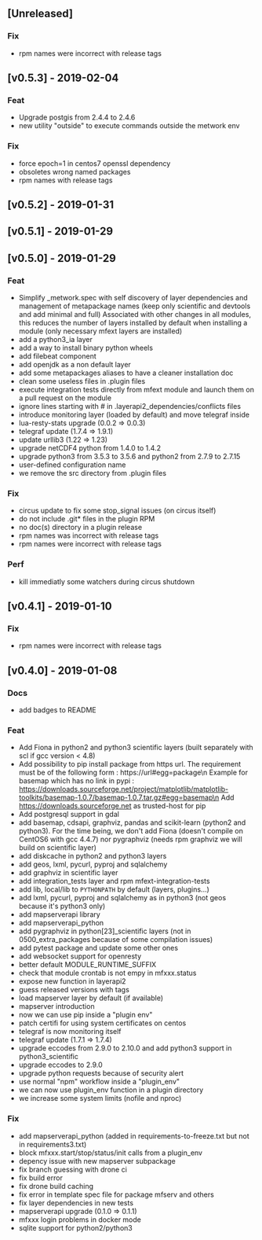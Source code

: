 <a name="unreleased"></a>
## [Unreleased]

### Fix
- rpm names were incorrect with release tags

<a name="v0.5.3"></a>
## [v0.5.3] - 2019-02-04
### Feat
- Upgrade postgis from 2.4.4 to 2.4.6
- new utility "outside" to execute commands outside the metwork env

### Fix
- force epoch=1 in centos7 openssl dependency
- obsoletes wrong named packages
- rpm names with release tags

<a name="v0.5.2"></a>
## [v0.5.2] - 2019-01-31

<a name="v0.5.1"></a>
## [v0.5.1] - 2019-01-29

<a name="v0.5.0"></a>
## [v0.5.0] - 2019-01-29
### Feat
- Simplify _metwork.spec with self discovery of layer dependencies and management of metapackage names (keep only scientific and devtools and add minimal and full)  Associated with other changes in all modules, this reduces the number  of layers installed by default when installing a module (only necessary  mfext layers are installed)
- add a python3_ia layer
- add a way to install binary python wheels
- add filebeat component
- add openjdk as a non default layer
- add some metapackages aliases to have a cleaner installation doc
- clean some useless files in .plugin files
- execute integration tests directly from mfext module and launch them on a pull request on the module
- ignore lines starting with # in .layerapi2_dependencies/conflicts files
- introduce monitoring layer (loaded by default) and move telegraf inside
- lua-resty-stats upgrade (0.0.2 => 0.0.3)
- telegraf update (1.7.4 => 1.9.1)
- update urllib3 (1.22 => 1.23)
- upgrade netCDF4 python from 1.4.0 to 1.4.2
- upgrade python3 from 3.5.3 to 3.5.6 and python2 from 2.7.9 to 2.7.15
- user-defined configuration name
- we remove the src directory from .plugin files

### Fix
- circus update to fix some stop_signal issues (on circus itself)
- do not include .git* files in the plugin RPM
- no doc(s) directory in a plugin release
- rpm names was incorrect with release tags
- rpm names were incorrect with release tags

### Perf
- kill immediatly some watchers during circus shutdown

<a name="v0.4.1"></a>
## [v0.4.1] - 2019-01-10
### Fix
- rpm names were incorrect with release tags

<a name="v0.4.0"></a>
## [v0.4.0] - 2019-01-08
### Docs
- add badges to README

### Feat
- Add Fiona in python2 and python3 scientific layers (built separately with scl if gcc version < 4.8)
- Add possibility to pip install package from https url. The requirement must be of the following form : https://url#egg=package\n Example for basemap which has no link in pypi : https://downloads.sourceforge.net/project/matplotlib/matplotlib-toolkits/basemap-1.0.7/basemap-1.0.7.tar.gz#egg=basemap\n Add https://downloads.sourceforge.net as trusted-host for pip
- Add postgresql support in gdal
- add basemap, cdsapi, graphviz, pandas and scikit-learn (python2 and python3). For the time being, we don't add Fiona (doesn't compile on CentOS6 with gcc 4.4.7) nor pygraphviz (needs rpm graphviz we will build on scientific layer)
- add diskcache in python2 and python3 layers
- add geos, lxml, pycurl, pyproj and sqlalchemy
- add graphviz in scientific layer
- add integration_tests layer and rpm mfext-integration-tests
- add lib, local/lib to `PYTHONPATH` by default (layers, plugins...)
- add lxml, pycurl, pyproj and sqlalchemy as in python3 (not geos because it's python3 only)
- add mapserverapi library
- add mapserverapi_python
- add pygraphviz in python[23]_scientific layers (not in 0500_extra_packages because of some compilation issues)
- add pytest package and update some other ones
- add websocket support for openresty
- better default MODULE_RUNTIME_SUFFIX
- check that module crontab is not empy in mfxxx.status
- expose new function in layerapi2
- guess released versions with tags
- load mapserver layer by default (if available)
- mapserver introduction
- now we can use pip inside a "plugin env"
- patch certifi for using system certificates on centos
- telegraf is now monitoring itself
- telegraf update (1.7.1 => 1.7.4)
- upgrade eccodes from 2.9.0 to 2.10.0 and add python3 support in python3_scientific
- upgrade eccodes to 2.9.0
- upgrade python requests because of security alert
- use normal "npm" workflow inside a "plugin_env"
- we can now use plugin_env function in a plugin directory
- we increase some system limits (nofile and nproc)

### Fix
- add mapserverapi_python (added in requirements-to-freeze.txt but not in requirements3.txt)
- block mfxxx.start/stop/status/init calls from a plugin_env
- depency issue with new mapserver subpackage
- fix branch guessing with drone ci
- fix build error
- fix drone build caching
- fix error in template spec file for package mfserv and others
- fix layer dependencies in new tests
- mapserverapi upgrade (0.1.0 => 0.1.1)
- mfxxx login problems in docker mode
- sqlite support for python2/python3

